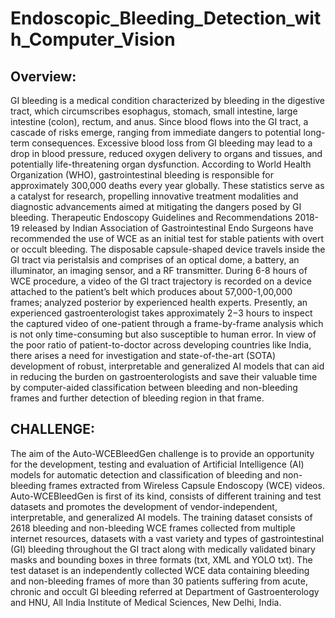 # Endoscopic_Bleeding_Detection_with_Computer_Vision

## Overview: 
GI bleeding is a medical condition characterized by bleeding in the digestive tract, which circumscribes esophagus, stomach, small intestine, large intestine (colon), rectum, and anus. Since blood flows into the GI tract, a cascade of risks emerge, ranging from immediate dangers to potential long-term consequences. Excessive blood loss from GI bleeding may lead to a drop in blood pressure, reduced oxygen delivery to organs and tissues, and potentially life-threatening organ dysfunction. According to World Health Organization (WHO), gastrointestinal bleeding is responsible for approximately 300,000 deaths every year globally. These statistics serve as a catalyst for research, propelling innovative treatment modalities and diagnostic advancements aimed at mitigating the dangers posed by GI bleeding. Therapeutic Endoscopy Guidelines and Recommendations 2018-19 released by Indian Association of Gastrointestinal Endo Surgeons have recommended the use of WCE as an initial test for stable patients with overt or occult bleeding. The disposable capsule-shaped device travels inside the GI tract via peristalsis and comprises of an optical dome, a battery, an illuminator, an imaging sensor, and a RF transmitter. During 6-8 hours of WCE procedure, a video of the GI tract trajectory is recorded on a device attached to the patient’s belt which produces about 57,000-1,00,000 frames; analyzed posterior by experienced health experts. Presently, an experienced gastroenterologist takes approximately 2−3 hours to inspect the captured video of one-patient through a frame-by-frame analysis which is not only time-consuming but also susceptible to human error. In view of the poor ratio of patient-to-doctor across developing countries like India, there arises a need for investigation and state-of-the-art (SOTA) development of robust, interpretable and generalized AI models that can aid in reducing the burden on gastroenterologists and save their valuable time by computer-aided classification between bleeding and non-bleeding frames and further detection of bleeding region in that frame.

## CHALLENGE:

The aim of the Auto-WCEBleedGen challenge is to provide an opportunity for the development, testing and evaluation of Artificial Intelligence (AI) models for automatic detection and classification of bleeding and non-bleeding frames extracted from Wireless Capsule Endoscopy (WCE) videos. Auto-WCEBleedGen is first of its kind, consists of different training and test datasets and promotes the development of vendor-independent, interpretable, and generalized AI models. The training dataset consists of 2618 bleeding and non-bleeding WCE frames collected from multiple internet resources, datasets with a vast variety and types of gastrointestinal (GI) bleeding throughout the GI tract along with medically validated binary masks and bounding boxes in three formats (txt, XML and YOLO txt). The test dataset is an independently collected WCE data containing bleeding and non-bleeding frames of more than 30 patients suffering from acute, chronic and occult GI bleeding referred at Department of Gastroenterology and HNU, All India Institute of Medical Sciences, New Delhi, India.

